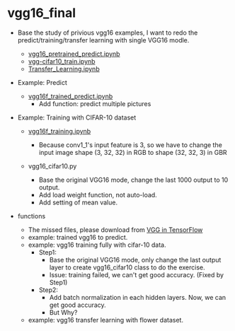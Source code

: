 # vgg16_final

* Base the study of privious vgg16 examples, I want to redo the predict/training/transfer learning with single VGG16 modle.
  * [vgg16_pretrained_predict.ipynb](vgg16/vgg16_pretrained_predict.ipynb)
  * [vgg-cifar10_train.ipynb](vgg16/vgg-cifar10_train.ipynb)
  * [Transfer_Learning.ipynb](vgg16/transfer-learning/Transfer_Learning.ipynb)

* Example: Predict
  * [vgg16f_trained_predict.ipynb](vgg16f_trained_predict.ipynb)
    * Add function: predict multiple pictures

* Example: Training with CIFAR-10 dataset
  * [vgg16f_training.ipynb](vgg16f_training.ipynb)
    * Because conv1_1's input feature is 3, so we have to change the input image 
      shape (3, 32, 32) in RGB to shape (32, 32, 3) in GBR

  * vgg16_cifar10.py
    * Base the original VGG16 mode, change the last 1000 output to 10 output.
    * Add load weight function, not auto-load.
    * Add setting of mean value.

* functions
  * The missed files, please download from [VGG in TensorFlow](https://www.cs.toronto.edu/~frossard/post/vgg16/)
  * example: trained vgg16 to predict.
  * example: vgg16 training fully with cifar-10 data.
    * Step1:
      * Base the original VGG16 mode, only change the last output layer to create vgg16_cifar10 class to do the exercise.
      * Issue: training failed, we can't get good accuracy. (Fixed by Step1)
    * Step2:
      * Add batch normalization in each hidden layers. Now, we can get good accuracy.
      * But Why?
  * example: vgg16 transfer learning with flower dataset.
